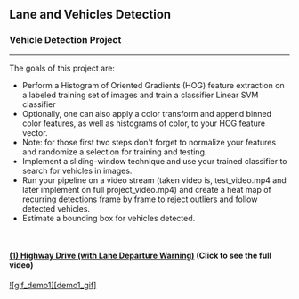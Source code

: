 ## Lane and Vehicles Detection

### Vehicle Detection Project
---
The goals of this project are:

* Perform a Histogram of Oriented Gradients (HOG) feature extraction on a labeled training set of images and train a classifier Linear SVM classifier
* Optionally, one can also apply a color transform and append binned color features, as well as histograms of color, to your HOG feature vector. 
* Note: for those first two steps don't forget to normalize your features and randomize a selection for training and testing.
* Implement a sliding-window technique and use your trained classifier to search for vehicles in images.
* Run your pipeline on a video stream (taken video is, test_video.mp4 and later implement on full project_video.mp4) and create a heat map of recurring detections frame by frame to reject outliers and follow detected vehicles.
* Estimate a bounding box for vehicles detected.<br>
<br>

#### [**(1) Highway Drive (with Lane Departure Warning)**](https://youtu.be/-ZhEe5e7iNY) (Click to see the full video)

[![gif_demo1][demo1_gif]](https://youtu.be/-ZhEe5e7iNY)
